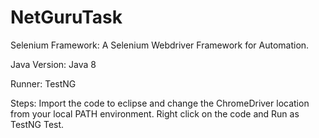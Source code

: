 # NetGuruTask

Selenium Framework:
A Selenium Webdriver Framework for Automation.

Java Version:
Java 8

Runner:
TestNG

Steps:
Import the code to eclipse and change the ChromeDriver location from your local PATH environment.
Right click on the code and Run as TestNG Test.
